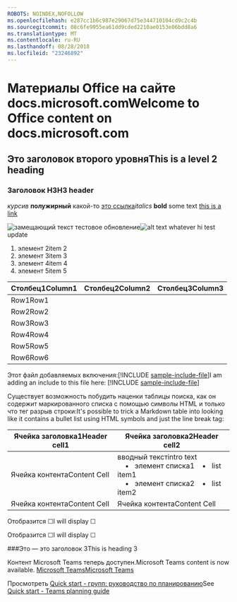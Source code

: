 ```yaml
---
ROBOTS: NOINDEX,NOFOLLOW
ms.openlocfilehash: e287cc1b6c987e29067d75e344710104cd9c2c4b
ms.sourcegitcommit: 08c6fe9955ea61dd9cded2210ae0153e06bdd8a6
ms.translationtype: MT
ms.contentlocale: ru-RU
ms.lasthandoff: 08/28/2018
ms.locfileid: "23246892"
---
```

# <a name="welcome-to-office-content-on-docsmicrosoftcom"></a><span data-ttu-id="c7cd5-101">Материалы Office на сайте docs.microsoft.com</span><span class="sxs-lookup"><span data-stu-id="c7cd5-101">Welcome to Office content on docs.microsoft.com</span></span>
## <a name="this-is-a-level-2-heading"></a><span data-ttu-id="c7cd5-102">Это заголовок второго уровня</span><span class="sxs-lookup"><span data-stu-id="c7cd5-102">This is a level 2 heading</span></span>
### <a name="h3-header"></a><span data-ttu-id="c7cd5-103">Заголовок H3</span><span class="sxs-lookup"><span data-stu-id="c7cd5-103">H3 header</span></span>

<span data-ttu-id="c7cd5-104">*курсив*
**полужирный** какой-то [это ссылка](Office-365-groups.md)</span><span class="sxs-lookup"><span data-stu-id="c7cd5-104">*italics*
**bold** some text [this is a link](Office-365-groups.md)</span></span>

<span data-ttu-id="c7cd5-105">![замещающий текст](media/Overview-Microsoft-Teams-image1.png) тестовое обновление</span><span class="sxs-lookup"><span data-stu-id="c7cd5-105">![alt text whatever](media/Overview-Microsoft-Teams-image1.png) hi test update</span></span>
1. <span data-ttu-id="c7cd5-106">элемент 2</span><span class="sxs-lookup"><span data-stu-id="c7cd5-106">item 2</span></span>
2. <span data-ttu-id="c7cd5-107">элемент 3</span><span class="sxs-lookup"><span data-stu-id="c7cd5-107">item 3</span></span>
3. <span data-ttu-id="c7cd5-108">элемент 4</span><span class="sxs-lookup"><span data-stu-id="c7cd5-108">item 4</span></span>
4. <span data-ttu-id="c7cd5-109">элемент 5</span><span class="sxs-lookup"><span data-stu-id="c7cd5-109">item 5</span></span>


|<span data-ttu-id="c7cd5-110">Столбец1</span><span class="sxs-lookup"><span data-stu-id="c7cd5-110">Column1</span></span>  |<span data-ttu-id="c7cd5-111">Столбец2</span><span class="sxs-lookup"><span data-stu-id="c7cd5-111">Column2</span></span>  |<span data-ttu-id="c7cd5-112">Столбец3</span><span class="sxs-lookup"><span data-stu-id="c7cd5-112">Column3</span></span>  |
|---------|---------|---------|
|<span data-ttu-id="c7cd5-113">Row1</span><span class="sxs-lookup"><span data-stu-id="c7cd5-113">Row1</span></span>     |         |         |
|<span data-ttu-id="c7cd5-114">Row2</span><span class="sxs-lookup"><span data-stu-id="c7cd5-114">Row2</span></span>     |         |         |
|<span data-ttu-id="c7cd5-115">Row3</span><span class="sxs-lookup"><span data-stu-id="c7cd5-115">Row3</span></span>     |         |         |
|<span data-ttu-id="c7cd5-116">Row4</span><span class="sxs-lookup"><span data-stu-id="c7cd5-116">Row4</span></span>     |         |         |
|<span data-ttu-id="c7cd5-117">Row5</span><span class="sxs-lookup"><span data-stu-id="c7cd5-117">Row5</span></span>     |         |         |
|<span data-ttu-id="c7cd5-118">Row6</span><span class="sxs-lookup"><span data-stu-id="c7cd5-118">Row6</span></span>     |         |         |

<span data-ttu-id="c7cd5-119">Этот файл добавляемых включения:[!INCLUDE [sample-include-file](includes/sample-include-file.md)]</span><span class="sxs-lookup"><span data-stu-id="c7cd5-119">I am adding an include to this file here: [!INCLUDE [sample-include-file](includes/sample-include-file.md)]</span></span>


<span data-ttu-id="c7cd5-120">Существует возможность побудить наценки таблицы поиска, как он содержит маркированного списка с помощью символы HTML и только что тег разрыв строки:</span><span class="sxs-lookup"><span data-stu-id="c7cd5-120">It's possible to trick a Markdown table into looking like it contains a bullet list using HTML symbols and just the line break tag:</span></span>

| <span data-ttu-id="c7cd5-121">Ячейка заголовка1</span><span class="sxs-lookup"><span data-stu-id="c7cd5-121">Header cell1</span></span> | <span data-ttu-id="c7cd5-122">Ячейка заголовка2</span><span class="sxs-lookup"><span data-stu-id="c7cd5-122">Header cell2</span></span> |
| ---          | ---          |
| <span data-ttu-id="c7cd5-123">Ячейка контента</span><span class="sxs-lookup"><span data-stu-id="c7cd5-123">Content Cell</span></span> |<span data-ttu-id="c7cd5-124">вводный текст</span><span class="sxs-lookup"><span data-stu-id="c7cd5-124">intro text</span></span> <br><span data-ttu-id="c7cd5-125">&nbsp;&nbsp;&nbsp; &bull;&nbsp;&nbsp; элемент списка1</span><span class="sxs-lookup"><span data-stu-id="c7cd5-125">&nbsp;&nbsp;&nbsp; &bull;&nbsp;&nbsp; list item1</span></span><br> <span data-ttu-id="c7cd5-126">&nbsp;&nbsp;&nbsp; &bull;&nbsp;&nbsp; элемент списка2</span><span class="sxs-lookup"><span data-stu-id="c7cd5-126">&nbsp;&nbsp;&nbsp; &bull;&nbsp;&nbsp; list item2</span></span>     |
| <span data-ttu-id="c7cd5-127">Ячейка контента</span><span class="sxs-lookup"><span data-stu-id="c7cd5-127">Content Cell</span></span> | <span data-ttu-id="c7cd5-128">Ячейка контента</span><span class="sxs-lookup"><span data-stu-id="c7cd5-128">Content Cell</span></span> |

<p><span data-ttu-id="c7cd5-129">Отобразится &#9744;</span><span class="sxs-lookup"><span data-stu-id="c7cd5-129">I will display &#9744;</span></span></p>
<p><span data-ttu-id="c7cd5-130">Отобразится &#x2610;</span><span class="sxs-lookup"><span data-stu-id="c7cd5-130">I will display &#x2610;</span></span></p>

###<a name="this-is-heading-3"></a><span data-ttu-id="c7cd5-131">Это — это заголовок 3</span><span class="sxs-lookup"><span data-stu-id="c7cd5-131">This is heading 3</span></span>

<span data-ttu-id="c7cd5-132">Контент Microsoft Teams теперь доступен.</span><span class="sxs-lookup"><span data-stu-id="c7cd5-132">Microsoft Teams content is now available.</span></span>
[<span data-ttu-id="c7cd5-133">Microsoft Teams</span><span class="sxs-lookup"><span data-stu-id="c7cd5-133">Microsoft Teams</span></span>](https://docs.microsoft.com/MicrosoftTeams)

<span data-ttu-id="c7cd5-134">Просмотреть [Quick start - групп: руководство по планированию](quick-start-enable-Teams.md)</span><span class="sxs-lookup"><span data-stu-id="c7cd5-134">See [Quick start - Teams planning guide](quick-start-enable-Teams.md)</span></span>
